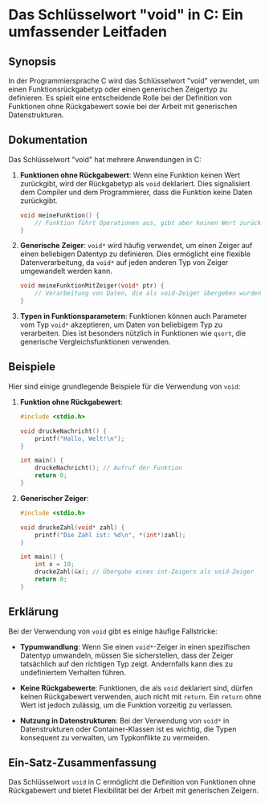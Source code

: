 <!--
Meta Description: # Das Schlüsselwort "void" in C: Ein umfassender Leitfaden ## Synopsis In der Programmiersprache C wird das Schlüsselwort "void" verwendet, um einen F...
Meta Keywords: void, der, die, von, zeiger
-->

# Das Schlüsselwort "void" in C: Ein umfassender Leitfaden

## Synopsis
In der Programmiersprache C wird das Schlüsselwort "void" verwendet, um einen Funktionsrückgabetyp oder einen generischen Zeigertyp zu definieren. Es spielt eine entscheidende Rolle bei der Definition von Funktionen ohne Rückgabewert sowie bei der Arbeit mit generischen Datenstrukturen.

## Dokumentation
Das Schlüsselwort "void" hat mehrere Anwendungen in C:

1. **Funktionen ohne Rückgabewert**: Wenn eine Funktion keinen Wert zurückgibt, wird der Rückgabetyp als `void` deklariert. Dies signalisiert dem Compiler und dem Programmierer, dass die Funktion keine Daten zurückgibt.
   ```c
   void meineFunktion() {
       // Funktion führt Operationen aus, gibt aber keinen Wert zurück
   }
   ```

2. **Generische Zeiger**: `void*` wird häufig verwendet, um einen Zeiger auf einen beliebigen Datentyp zu definieren. Dies ermöglicht eine flexible Datenverarbeitung, da `void*` auf jeden anderen Typ von Zeiger umgewandelt werden kann.
   ```c
   void meineFunktionMitZeiger(void* ptr) {
       // Verarbeitung von Daten, die als void-Zeiger übergeben wurden
   }
   ```

3. **Typen in Funktionsparametern**: Funktionen können auch Parameter vom Typ `void*` akzeptieren, um Daten von beliebigem Typ zu verarbeiten. Dies ist besonders nützlich in Funktionen wie `qsort`, die generische Vergleichsfunktionen verwenden.

## Beispiele
Hier sind einige grundlegende Beispiele für die Verwendung von `void`:

1. **Funktion ohne Rückgabewert**:
   ```c
   #include <stdio.h>

   void druckeNachricht() {
       printf("Hallo, Welt!\n");
   }

   int main() {
       druckeNachricht(); // Aufruf der Funktion
       return 0;
   }
   ```

2. **Generischer Zeiger**:
   ```c
   #include <stdio.h>

   void druckeZahl(void* zahl) {
       printf("Die Zahl ist: %d\n", *(int*)zahl);
   }

   int main() {
       int x = 10;
       druckeZahl(&x); // Übergabe eines int-Zeigers als void-Zeiger
       return 0;
   }
   ```

## Erklärung
Bei der Verwendung von `void` gibt es einige häufige Fallstricke:

- **Typumwandlung**: Wenn Sie einen `void*`-Zeiger in einen spezifischen Datentyp umwandeln, müssen Sie sicherstellen, dass der Zeiger tatsächlich auf den richtigen Typ zeigt. Andernfalls kann dies zu undefiniertem Verhalten führen.
  
- **Keine Rückgabewerte**: Funktionen, die als `void` deklariert sind, dürfen keinen Rückgabewert verwenden, auch nicht mit `return`. Ein `return` ohne Wert ist jedoch zulässig, um die Funktion vorzeitig zu verlassen.

- **Nutzung in Datenstrukturen**: Bei der Verwendung von `void*` in Datenstrukturen oder Container-Klassen ist es wichtig, die Typen konsequent zu verwalten, um Typkonflikte zu vermeiden.

## Ein-Satz-Zusammenfassung
Das Schlüsselwort `void` in C ermöglicht die Definition von Funktionen ohne Rückgabewert und bietet Flexibilität bei der Arbeit mit generischen Zeigern.